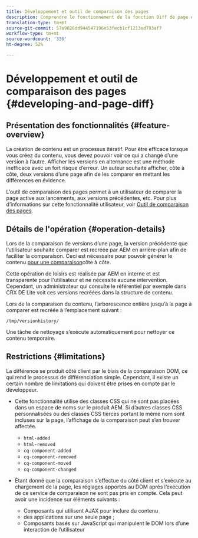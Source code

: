 ```yaml
---
title: Développement et outil de comparaison des pages
description: Comprendre le fonctionnement de la fonction Diff de page et son impact sur un développeur
translation-type: tm+mt
source-git-commit: 57a9026dd944547196e53fecb1cf1213ed793af7
workflow-type: tm+mt
source-wordcount: '336'
ht-degree: 52%

---
```



# Développement et outil de comparaison des pages {#developing-and-page-diff}

## Présentation des fonctionnalités {#feature-overview}

La création de contenu est un processus itératif. Pour être efficace lorsque vous créez du contenu, vous devez pouvoir voir ce qui a changé d’une version à l’autre. Afficher les versions en alternance est une méthode inefficace avec un fort risque d’erreur. Un auteur souhaite afficher, côte à côte, deux versions d’une page afin de les comparer en mettant les différences en évidence.

L’outil de comparaison des pages permet à un utilisateur de comparer la page active aux lancements, aux versions précédentes, etc. Pour plus d’informations sur cette fonctionnalité utilisateur, voir [Outil de comparaison des pages](/help/sites-cloud/authoring/features/page-diff.md).

## Détails de l&#39;opération {#operation-details}

Lors de la comparaison de versions d’une page, la version précédente que l’utilisateur souhaite comparer est recréée par AEM en arrière-plan afin de faciliter la comparaison. Ceci est nécessaire pour pouvoir générer le contenu [pour une comparaison](/help/sites-cloud/authoring/features/page-diff.md)côte à côte.

Cette opération de loisirs est réalisée par AEM en interne et est transparente pour l&#39;utilisateur et ne nécessite aucune intervention. Cependant, un administrateur qui consulte le référentiel par exemple dans CRX DE Lite voit ces versions recréées dans la structure de contenu.

Lors de la comparaison du contenu, l’arborescence entière jusqu’à la page à comparer est recréée à l’emplacement suivant :

`/tmp/versionhistory/`

Une tâche de nettoyage s’exécute automatiquement pour nettoyer ce contenu temporaire.

## Restrictions {#limitations}

La différence se produit côté client par le biais de la comparaison DOM, ce qui rend le processus de différenciation simple. Cependant, il existe un certain nombre de limitations qui doivent être prises en compte par le développeur.

* Cette fonctionnalité utilise des classes CSS qui ne sont pas placées dans un espace de noms sur le produit AEM. Si d’autres classes CSS personnalisées ou des classes CSS tierces portant le même nom sont incluses sur la page, l’affichage de la comparaison peut s’en trouver affectée.

   * `html-added`
   * `html-removed`
   * `cq-component-added`
   * `cq-component-removed`
   * `cq-component-moved`
   * `cq-component-changed`

* Étant donné que la comparaison s’effectue du côté client et s’exécute au chargement de la page, les réglages apportés au DOM après l’exécution de ce service de comparaison ne sont pas pris en compte. Cela peut avoir une incidence sur éléments suivants :

   * Composants qui utilisent AJAX pour inclure du contenu
   * des applications sur une seule page ;
   * Composants basés sur JavaScript qui manipulent le DOM lors d’une interaction de l’utilisateur
